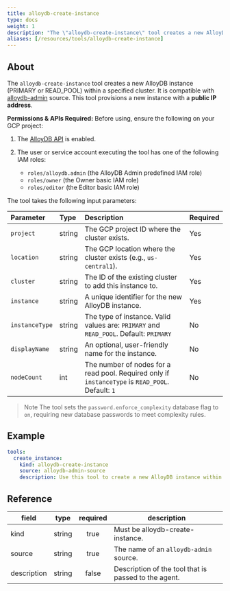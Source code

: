 ```yaml
---
title: alloydb-create-instance
type: docs
weight: 1
description: "The \"alloydb-create-instance\" tool creates a new AlloyDB instance within a specified cluster.\n"
aliases: [/resources/tools/alloydb-create-instance]
---
```


## About

The `alloydb-create-instance` tool creates a new AlloyDB instance (PRIMARY or
READ_POOL) within a specified cluster. It is compatible with
[alloydb-admin](../../sources/alloydb-admin.md) source.
This tool provisions a new instance with a **public IP address**.

  **Permissions & APIs Required:**
  Before using, ensure the following on your GCP project:

1.  The [AlloyDB
    API](https://console.cloud.google.com/apis/library/alloydb.googleapis.com)
    is enabled.
2.  The user or service account executing the tool has one of the following IAM
    roles:


    - `roles/alloydb.admin` (the AlloyDB Admin predefined IAM role)
    - `roles/owner` (the Owner basic IAM role)
    - `roles/editor` (the Editor basic IAM role)

The tool takes the following input parameters:

| Parameter      | Type   | Description                                                                                       | Required |
| :------------- | :----- | :------------------------------------------------------------------------------------------------ | :------- |
| `project`      | string | The GCP project ID where the cluster exists.                                                      | Yes      |
| `location`     | string | The GCP location where the cluster exists (e.g., `us-central1`).                                  | Yes      |
| `cluster`      | string | The ID of the existing cluster to add this instance to.                                           | Yes      |
| `instance`     | string | A unique identifier for the new AlloyDB instance.                                                 | Yes      |
| `instanceType` | string | The type of instance. Valid values are: `PRIMARY` and `READ_POOL`. Default: `PRIMARY`             | No       |
| `displayName`  | string | An optional, user-friendly name for the instance.                                                 | No       |
| `nodeCount`    | int    | The number of nodes for a read pool. Required only if `instanceType` is `READ_POOL`. Default: `1` | No       |

> Note
> The tool sets the `password.enforce_complexity` database flag to `on`,
> requiring new database passwords to meet complexity rules.

## Example

```yaml
tools:
  create_instance:
    kind: alloydb-create-instance
    source: alloydb-admin-source
    description: Use this tool to create a new AlloyDB instance within a specified cluster.
```

## Reference

| **field**   | **type** | **required** | **description**                                      |
| ----------- | :------: | :----------: | ---------------------------------------------------- |
| kind        |  string  |     true     | Must be alloydb-create-instance.                     |
| source      |  string  |     true     | The name of an `alloydb-admin` source.               |
| description |  string  |     false    | Description of the tool that is passed to the agent. |
